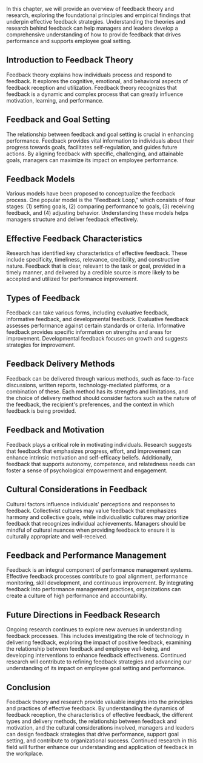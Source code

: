 
In this chapter, we will provide an overview of feedback theory and research, exploring the foundational principles and empirical findings that underpin effective feedback strategies. Understanding the theories and research behind feedback can help managers and leaders develop a comprehensive understanding of how to provide feedback that drives performance and supports employee goal setting.

Introduction to Feedback Theory
-------------------------------

Feedback theory explains how individuals process and respond to feedback. It explores the cognitive, emotional, and behavioral aspects of feedback reception and utilization. Feedback theory recognizes that feedback is a dynamic and complex process that can greatly influence motivation, learning, and performance.

Feedback and Goal Setting
-------------------------

The relationship between feedback and goal setting is crucial in enhancing performance. Feedback provides vital information to individuals about their progress towards goals, facilitates self-regulation, and guides future actions. By aligning feedback with specific, challenging, and attainable goals, managers can maximize its impact on employee performance.

Feedback Models
---------------

Various models have been proposed to conceptualize the feedback process. One popular model is the "Feedback Loop," which consists of four stages: (1) setting goals, (2) comparing performance to goals, (3) receiving feedback, and (4) adjusting behavior. Understanding these models helps managers structure and deliver feedback effectively.

Effective Feedback Characteristics
----------------------------------

Research has identified key characteristics of effective feedback. These include specificity, timeliness, relevance, credibility, and constructive nature. Feedback that is clear, relevant to the task or goal, provided in a timely manner, and delivered by a credible source is more likely to be accepted and utilized for performance improvement.

Types of Feedback
-----------------

Feedback can take various forms, including evaluative feedback, informative feedback, and developmental feedback. Evaluative feedback assesses performance against certain standards or criteria. Informative feedback provides specific information on strengths and areas for improvement. Developmental feedback focuses on growth and suggests strategies for improvement.

Feedback Delivery Methods
-------------------------

Feedback can be delivered through various methods, such as face-to-face discussions, written reports, technology-mediated platforms, or a combination of these. Each method has its strengths and limitations, and the choice of delivery method should consider factors such as the nature of the feedback, the recipient's preferences, and the context in which feedback is being provided.

Feedback and Motivation
-----------------------

Feedback plays a critical role in motivating individuals. Research suggests that feedback that emphasizes progress, effort, and improvement can enhance intrinsic motivation and self-efficacy beliefs. Additionally, feedback that supports autonomy, competence, and relatedness needs can foster a sense of psychological empowerment and engagement.

Cultural Considerations in Feedback
-----------------------------------

Cultural factors influence individuals' perceptions and responses to feedback. Collectivist cultures may value feedback that emphasizes harmony and collective goals, while individualistic cultures may prioritize feedback that recognizes individual achievements. Managers should be mindful of cultural nuances when providing feedback to ensure it is culturally appropriate and well-received.

Feedback and Performance Management
-----------------------------------

Feedback is an integral component of performance management systems. Effective feedback processes contribute to goal alignment, performance monitoring, skill development, and continuous improvement. By integrating feedback into performance management practices, organizations can create a culture of high performance and accountability.

Future Directions in Feedback Research
--------------------------------------

Ongoing research continues to explore new avenues in understanding feedback processes. This includes investigating the role of technology in delivering feedback, exploring the impact of positive feedback, examining the relationship between feedback and employee well-being, and developing interventions to enhance feedback effectiveness. Continued research will contribute to refining feedback strategies and advancing our understanding of its impact on employee goal setting and performance.

Conclusion
----------

Feedback theory and research provide valuable insights into the principles and practices of effective feedback. By understanding the dynamics of feedback reception, the characteristics of effective feedback, the different types and delivery methods, the relationship between feedback and motivation, and the cultural considerations involved, managers and leaders can design feedback strategies that drive performance, support goal setting, and contribute to organizational success. Continued research in this field will further enhance our understanding and application of feedback in the workplace.

